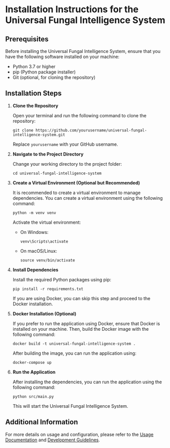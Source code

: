 # Installation Instructions for the Universal Fungal Intelligence System

## Prerequisites

Before installing the Universal Fungal Intelligence System, ensure that you have the following software installed on your machine:

- Python 3.7 or higher
- pip (Python package installer)
- Git (optional, for cloning the repository)

## Installation Steps

1. **Clone the Repository**

   Open your terminal and run the following command to clone the repository:

   ```
   git clone https://github.com/yourusername/universal-fungal-intelligence-system.git
   ```

   Replace `yourusername` with your GitHub username.

2. **Navigate to the Project Directory**

   Change your working directory to the project folder:

   ```
   cd universal-fungal-intelligence-system
   ```

3. **Create a Virtual Environment (Optional but Recommended)**

   It is recommended to create a virtual environment to manage dependencies. You can create a virtual environment using the following command:

   ```
   python -m venv venv
   ```

   Activate the virtual environment:

   - On Windows:
     ```
     venv\Scripts\activate
     ```
   - On macOS/Linux:
     ```
     source venv/bin/activate
     ```

4. **Install Dependencies**

   Install the required Python packages using pip:

   ```
   pip install -r requirements.txt
   ```

   If you are using Docker, you can skip this step and proceed to the Docker installation.

5. **Docker Installation (Optional)**

   If you prefer to run the application using Docker, ensure that Docker is installed on your machine. Then, build the Docker image with the following command:

   ```
   docker build -t universal-fungal-intelligence-system .
   ```

   After building the image, you can run the application using:

   ```
   docker-compose up
   ```

6. **Run the Application**

   After installing the dependencies, you can run the application using the following command:

   ```
   python src/main.py
   ```

   This will start the Universal Fungal Intelligence System.

## Additional Information

For more details on usage and configuration, please refer to the [Usage Documentation](usage.md) and [Development Guidelines](development.md).